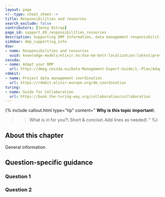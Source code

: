 ```yaml
---
layout: page
<!--type: cheat_sheet-->
title: Responsibilities and resources
search_exclude: false
contributors: [Jenny Ostrop]
page_id: support_09_responsibilities_resources
description: Supporting DMP Information, data management responisbilities, data management resources
sidebar: dmp_supporting_info
dsw:
- name: Responsibilities and resources
  uuid: knowledge-models/elixir.no:dsw-km-bott-localization:latest/preview?questionUuid=b450d1a4-b0ad-4e62-8b40-967bad5e1437
cessda:
- name: Adapt your DMP
  url: https://dmeg.cessda.eu/Data-Management-Expert-Guide/1.-Plan/Adapt-your-DMP-Part-1
rdmkit:
- name: Project data management coordination
  url: https://rdmkit.elixir-europe.org/dm_coordination
turing:
- name: Guide for Collaboration
  url: https://book.the-turing-way.org/collaboration/collaboration
---
```


{% include callout.html type="tip" content="
**Why is this topic important**\\
>> What is in for you?\\
>> Short & concise\\
>> Add lines as needed\\
" %}

## About this chapter

General information

## Question-specific guidance

### Question 1

### Question 2
